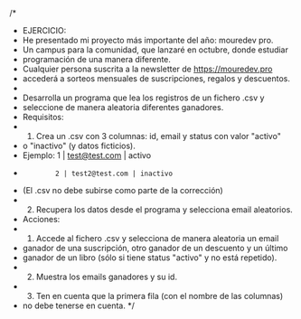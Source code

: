 /*
 * EJERCICIO:
 * He presentado mi proyecto más importante del año: mouredev pro.
 * Un campus para la comunidad, que lanzaré en octubre, donde estudiar
 * programación de una manera diferente.
 * Cualquier persona suscrita a la newsletter de https://mouredev.pro
 * accederá a sorteos mensuales de suscripciones, regalos y descuentos.
 *
 * Desarrolla un programa que lea los registros de un fichero .csv y
 * seleccione de manera aleatoria diferentes ganadores.
 * Requisitos:
 * 1. Crea un .csv con 3 columnas: id, email y status con valor "activo"
 *    o "inactivo" (y datos ficticios).
 *    Ejemplo: 1 | test@test.com | activo
 *             2 | test2@test.com | inactivo
 *    (El .csv no debe subirse como parte de la corrección)
 * 2. Recupera los datos desde el programa y selecciona email aleatorios.
 * Acciones:
 * 1. Accede al fichero .csv y selecciona de manera aleatoria un email
 *    ganador de una suscripción, otro ganador de un descuento y un último
 *    ganador de un libro (sólo si tiene status "activo" y no está repetido).
 * 2. Muestra los emails ganadores y su id.
 * 3. Ten en cuenta que la primera fila (con el nombre de las columnas)
 *    no debe tenerse en cuenta.
 */
